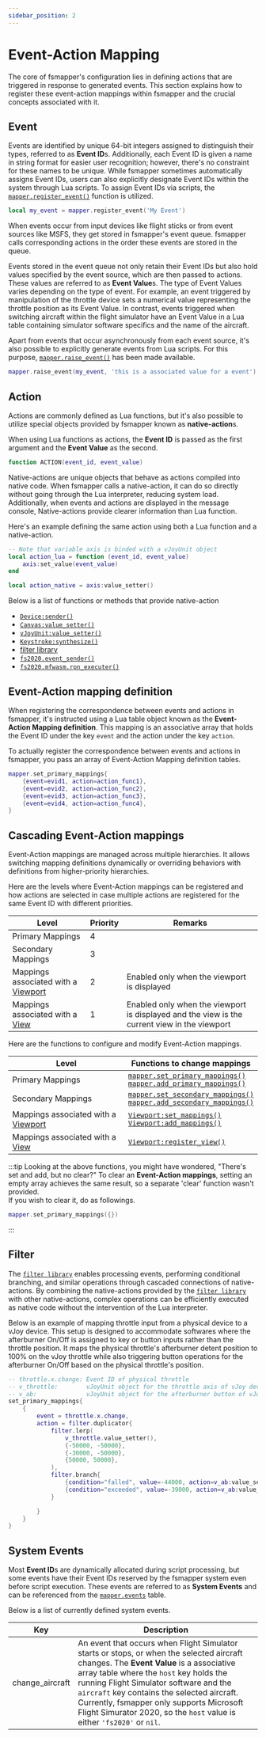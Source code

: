 ```yaml
---
sidebar_position: 2
---
```


# Event-Action Mapping
The core of fsmapper's configuration lies in defining actions that are triggered in response to generated events.
This section explains how to register these event-action mappings within fsmapper and the crucial concepts associated with it.

## Event
Events are identified by unique 64-bit integers assigned to distinguish their types, referred to as **Event ID**s.
Additionally, each Event ID is given a name in string format for easier user recognition; however, there's no constraint for these names to be unique.
While fsmapper sometimes automatically assigns Event IDs, users can also explicitly designate Event IDs within the system through Lua scripts. To assign Event IDs via scripts, the [`mapper.register_event()`](/libs/mapper/mapper_register_event) function is utilized.
```lua
local my_event = mapper.register_event('My Event')
```

When events occur from input devices like flight sticks or from event sources like MSFS, they get stored in fsmapper's event queue.
fsmapper calls corresponding actions in the order these events are stored in the queue.

Events stored in the event queue not only retain their Event IDs but also hold values specified by the event source, which are then passed to actions.
These values are referred to as **Event Value**s.
The type of Event Values varies depending on the type of event. For example, an event triggered by manipulation of the throttle device sets a numerical value representing the throttle position as its Event Value. In contrast, events triggered when switching aircraft within the flight simulator have an Event Value in a Lua table containing simulator software specifics and the name of the aircraft.

Apart from events that occur asynchronously from each event source, it's also possible to explicitly generate events from Lua scripts. For this purpose, [`mapper.raise_event()`](/libs/mapper/mapper_raise_event) has been made available.
```lua
mapper.raise_event(my_event, 'this is a associated value for a event')
```


## Action
Actions are commonly defined as Lua functions, but it's also possible to utilize special objects provided by fsmapper known as **native-action**s.

When using Lua functions as actions, the **Event ID** is passed as the first argument and the **Event Value** as the second.
```lua title="Action Function Definition"
function ACTION(event_id, event_value)
```

Native-actions are unique objects that behave as actions compiled into native code. When fsmapper calls a native-action, it can do so directly without going through the Lua interpreter, reducing system load. Additionally, when events and actions are displayed in the message console, Native-actions provide clearer information than Lua function.

Here's an example defining the same action using both a Lua function and a native-action.
```lua
-- Note that variable axis is binded with a vJoyUnit object
local action_lua = function (event_id, event_value)
    axis:set_value(event_value)
end

local action_native = axis:value_setter()
```

Below is a list of functions or methods that provide native-action
- [`Device:sender()`](/libs/mapper/Device/Device_sender)
- [`Canvas:value_setter()`](/libs/mapper/Canvas/Canvas-value_setter)
- [`vJoyUnit:value_setter()`](/libs/mapper/vJoyUnit/vJoyUnit-value_setter)
- [`Keystroke:synthesize()`](/libs/mapper/Keystroke/Keystroke-synthesizer)
- [filter library](/libs/filter)
- [`fs2020.event_sender()`](/libs/fs2020/fs2020_event_sender)
- [`fs2020.mfwasm.rpn_executer()`](/libs/fs2020/fs2020_mfwasm_rpn_executer)

## Event-Action mapping definition
When registering the correspondence between events and actions in fsmapper, 
it's instructed using a Lua table object known as the **Event-Action Mapping definition**.
This mapping is an associative array that holds the Event ID under the key `event` and the action under the key `action`.

To actually register the correspondence between events and actions in fsmapper, you pass an array of Event-Action Mapping definition tables.
```lua
mapper.set_primary_mappings{
    {event=evid1, action=action_func1},
    {event=evid2, action=action_func2},
    {event=evid3, action=action_func3},
    {event=evid4, action=action_func4},
}
```

## Cascading Event-Action mappings
Event-Action mappings are managed across multiple hierarchies. 
It allows switching mapping definitions dynamically or overriding behaviors with definitions from higher-priority hierarchies.

Here are the levels where Event-Action mappings can be registered and how actions are selected in case multiple actions are registered for the same Event ID with different priorities.

|Level | Priority | Remarks|
|------|----------|--------|
|Primary Mappings|4||
|Secondary Mappings|3||
|Mappings associated with a [Viewport](/guide/virtual_instrument_panel#viewport)|2|Enabled only when the viewport is displayed|
|Mappings associated with a [View](/guide/virtual_instrument_panel#view)|1|Enabled only when the viewport is displayed and the view is the current view in the viewport|

Here are the functions to configure and modify Event-Action mappings.

|Level | Functions to change mappings| 
|------|----------|
|Primary Mappings|[`mapper.set_primary_mappings()`](/libs/mapper/mapper_set_primary_mappings)<br/>[`mapper.add_primary_mappings()`](/libs/mapper/mapper_add_primary_mappings)
|Secondary Mappings|[`mapper.set_secondary_mappings()`](/libs/mapper/mapper_set_secondary_mappings)<br/>[`mapper.add_secondary_mappings()`](/libs/mapper/mapper_add_secondary_mappings)
|Mappings associated with a [Viewport](/guide/virtual_instrument_panel#viewport)|[`Viewport:set_mappings()`](/libs/mapper/Viewport/Viewport-set_mappings)<br/>[`Viewport:add_mappings()`](/libs/mapper/Viewport/Viewport-add_mappings)
|Mappings associated with a [View](/guide/virtual_instrument_panel#view)|[`Viewport:register_view()`](/libs/mapper/Viewport/Viewport-register_view)

:::tip
Looking at the above functions, you might have wondered, "There's set and add, but no clear?" 
To clear an **Event-Action mappings**, setting an empty array achieves the same result, so a separate 'clear' function wasn't provided.<br/>
If you wish to clear it, do as followings.

```lua
mapper.set_primary_mappings({})
```
:::

## Filter
The [`filter library`](http://localhost:3000/fsmapper-docs/libs/filter/) enables processing events, performing conditional branching, and similar operations through cascaded connections of native-actions.
By combining the native-actions provided by the [`filter library`](http://localhost:3000/fsmapper-docs/libs/filter/) with other native-actions, complex operations can be efficiently executed as native code without the intervention of the Lua interpreter.

Below is an example of mapping throttle input from a physical device to a vJoy device. 
This setup is designed to accommodate softwares where the afterburner On/Off is assigned to key or button inputs rather than the throttle position. It maps the physical throttle's afterburner detent position to 100% on the vJoy throttle while also triggering button operations for the afterburner On/Off based on the physical throttle's position.

```lua
-- throttle.x.change: Event ID of physical throttle
-- v_throttle:        vJoyUnit object for the throttle axis of vJoy device
-- v_ab:              vJoyUnit object for the afterburner button of vJoy device
set_primary_mappings{
    {
        event = throttle.x.change,
        action = filter.duplicator{
            filter.lerp(
                v_throttle.value_setter(),
                {-50000, -50000},
                {-30000, -50000},
                {50000, 50000},
            ),
            filter.branch{
                {condition="falled", value=-44000, action=v_ab:value_setter(true)},
                {condition="exceeded", value=-39000, action=v_ab:value_setter(false)}
            }

        }
    }
}
```

## System Events
Most **Event ID**s are dynamically allocated during script processing, but some events have their Event IDs reserved by the fsmapper system even before script execution. 
These events are referred to as **System Events** and can be referenced from the [`mapper.events`](/libs/mapper/mapper_events) table.

Below is a list of currently defined system events.

|Key|Description|
|---|-----------|
|change_aircraft|An event that occurs when Flight Simulator starts or stops, or when the selected aircraft changes. The **Event Value** is a associative array table where the `host` key holds the running Flight Simulator software and the `aircraft` key contains the selected aircraft.<br/>Currently, fsmapper only supports Microsoft Flight Simurator 2020, so the `host` value is either `'fs2020'` or `nil`.